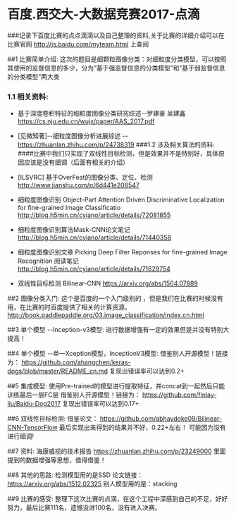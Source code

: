 # 百度.西交大-大数据竞赛2017-点滴
###记录下百度比赛的点点滴滴以及自己整理的资料,关于比赛的详细介绍可以在比赛官网 http://js.baidu.com/myteam.html 上查阅

##1 比赛简单介绍:
这次的题目是细颗粒图像分类：对细粒度分类模型，可以按照其使用的监督信息的多少，分为“基于强监督信息的分类模型”和“基于弱监督信息的分类模型”两大类

### 1.1 相关资料:
- 基于深度卷积特征的细粒度图像分类研究综述--罗建豪 吴建鑫 https://cs.nju.edu.cn/wujx/paper/AAS_2017.pdf

- [见微知著]--细粒度图像分析进展综述 -- https://zhuanlan.zhihu.com/p/24738319
###1.2 涉及相关算法的资料:
####比赛中我们只实现了双线性目标检测，但是效果并不是特别好，具体原因应该是没有细调（后面有相关的介绍）
- [ILSVRC] 基于OverFeat的图像分类、定位、检测  http://www.jianshu.com/p/6d441e208547

- 细粒度图像识别 Object-Part Attention Driven Discriminative Localization for fine-grained Image Classificatio
http://blog.h5min.cn/cyiano/article/details/72081855

- 细粒度图像识别算法Mask-CNN论文笔记 http://blog.h5min.cn/cyiano/article/details/71440358

- 细粒度图像识别文章 Picking Deep  Filter Reponses for fine-grained Image Recognition 阅读笔记
http://blog.h5min.cn/cyiano/article/details/71629754

- 双线性目标检测 Bilinear-CNN https://arxiv.org/abs/1504.07889


##2 图像分类入门:
这个是百度的一个入门级别的 ，但是我们在比赛的时候没有用，在比赛的时百度提供了相关的计算资源。 http://book.paddlepaddle.org/03.image_classification/index.cn.html

##3 单个模型 --Inception-v3模型:
进行数据增强有一定的效果但是并没有特别大提高！

##4 单个模型 --单一Xception模型，InceptionV3模型:
借鉴别人开源模型！链接为： https://github.com/ahangchen/keras-dogs/blob/master/README_cn.md
复现出错误率可以达到0.2+

##5 集成模型:
使用Pre-trained的模型进行提取特征，并concat到一起然后只能训练最后一层FC层
借鉴别人开源模型！链接为： https://github.com/finlay-liu/Baidu-Dog2017
复现出错误率可以达到0.17+

##6 双线性目标检测:
借鉴论文： https://github.com/abhaydoke09/Bilinear-CNN-TensorFlow
最后实现出来得到的结果并不好，0.22+左右！
可能因为没有进行细调!

##7 资料:
海康威视的技术报告  https://zhuanlan.zhihu.com/p/23249000
里面提到的数据增强等思想，值得借鉴！

##8 其他的思路:
检测模型用的是SSD 论文链接： https://arxiv.org/abs/1512.02325
别人模型用的是：stacking

##9 比赛的感受:
整理下这次比赛的点滴，在这个工程中深感到自己的不足，好好努力，最后比赛111名，遗憾没进100名，没有进入决赛。














